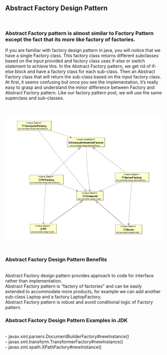 <h2> Abstract Factory Design Pattern</h2>
<br>

<h3>Abstract Factory pattern is almost similar to Factory Pattern except the fact that its more like factory of factories.</h3>


If you are familiar with factory design pattern in java, you will notice that we have a single Factory class. This factory class returns different subclasses based on the input provided and factory class uses if-else or switch statement to achieve this. In the Abstract Factory pattern, we get rid of if-else block and have a factory class for each sub-class. Then an Abstract Factory class that will return the sub-class based on the input factory class. At first, it seems confusing but once you see the implementation, it’s really easy to grasp and understand the minor difference between Factory and Abstract Factory pattern. Like our factory pattern post, we will use the same superclass and sub-classes.

<br>

![Abstract Factory Design Pattern](Abstract-Factory-Pattern.png "Abstract Factory Design Pattern Example")

<br>

<h3>Abstract Factory Design Pattern Benefits</h3>
<br>Abstract Factory design pattern provides approach to code for interface rather than implementation.
<br>Abstract Factory pattern is “factory of factories” and can be easily extended to accommodate more products, for example we can add another sub-class Laptop and a factory LaptopFactory.
<br>Abstract Factory pattern is robust and avoid conditional logic of Factory pattern.


<h3>Abstract Factory Design Pattern Examples in JDK</h3>
<br>- javax.xml.parsers.DocumentBuilderFactory#newInstance()
<br>- javax.xml.transform.TransformerFactory#newInstance()
<br>- javax.xml.xpath.XPathFactory#newInstance()
